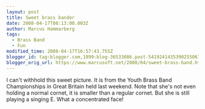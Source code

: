```yaml
---
layout: post
title: Sweet brass bander
date: 2008-04-17T08:13:00.003Z
author: Marcus Hammarberg
tags:
  - Brass Band
  - Fun
modified_time: 2008-04-17T16:57:43.755Z
blogger_id: tag:blogger.com,1999:blog-36533086.post-5419241435390255067
blogger_orig_url: https://www.marcusoft.net/2008/04/sweet-brass-band.html
---
```


I can't withhold this sweet picture. It is from the Youth Brass Band Championships in Great Britain held last weekend. Note that she's not even holding a normal cornet, it is smaller than a regular cornet. But she is still playing a singing E. What a concentrated face!
